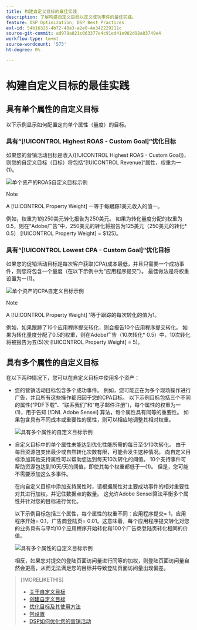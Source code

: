 ```yaml
---
title: 构建自定义目标的最佳实践
description: 了解构建自定义目标以定义成功事件的最佳实践。
feature: DSP Optimization, DSP Best Practices
exl-id: 54b16325-4b72-48a3-a2e0-4e342229211c
source-git-commit: ad978a021c063377e4c91ed41e902d98a03749e4
workflow-type: tm+mt
source-wordcount: '573'
ht-degree: 0%

---
```


# 构建自定义目标的最佳实践

## 具有单个属性的自定义目标

以下示例显示如何配置定向单个属性（量度）的目标。

### 具有“[!UICONTROL Highest ROAS - Custom Goal]“优化目标

如果您的营销活动目标是收入([!UICONTROL Highest ROAS - Custom Goal])，则您的自定义目标（目标）将包括“[!UICONTROL Revenue]“属性，权重为一(1)。

![单个资产的ROAS自定义目标示例](/help/dsp/assets/custom-goal-roas.png)

>[!NOTE]
>
> A [!UICONTROL Property Weight] 一等于每跟踪1美元收入的值一。
>
> 例如，权重为1的250美元转化报告为250美元。 如果为转化量度分配的权重为0.5，则在“Adobe广告”中，250美元的转化将报告为125美元（250美元的转化* 0.5） [!UICONTROL Property Weight] = $125)。

### 具有“[!UICONTROL Lowest CPA - Custom Goal]“优化目标

如果您的促销活动目标是每次客户获取(CPA)成本最低，并且只需要一个成功事件，则您将包含一个量度（在以下示例中为“应用程序提交”）。 最佳做法是将权重设置为一(1)。

![单个资产的CPA自定义目标示例](/help/dsp/assets/custom-goal-roas.png)

>[!NOTE]
>
> A [!UICONTROL Property Weight] 1等于跟踪的每次转化的值为1。
>
> 例如，如果跟踪了10个应用程序提交转化，则会报告10个应用程序提交转化。  如果为转化量度分配了0.5的权重，则在Adobe广告（10次转化* 0.5）中，10次转化将被报告为五(5)次 [!UICONTROL Property Weight] = 5)。

## 具有多个属性的自定义目标

在以下两种情况下，您可以在自定义目标中使用多个资产：

* 您的营销活动目标包含多个成功事件。 例如，您可能正在为多个现场操作进行广告，并且所有这些操作都归因于您的CPA目标。 以下示例目标包括三个不同的属性(“PDF下载”、“联系我们”和“电子邮件注册”)，每个属性的权重为一(1)，用于告知 [!DNL Adobe Sensei] 算法，每个属性具有同等的重要性。 如果包含具有不同成本或重要性的属性，则可以相应地调整其相对权重。

   ![具有多个属性的自定义目标示例](/help/dsp/assets/custom-goal-multiple-properties.png)

* 自定义目标中的单个属性未能达到优化性能所需的每日至少10次转化。 由于每日资源包支出最少或自然转化次数有限，可能会发生这种情况。 向自定义目标添加其他支持属性可以帮助您达到每天10次转化的阈值。 10个支持事件可帮助资源包达到10天/天的阈值，即使其每个权重都低于一(1)。 但是，您可能不需要添加这么多事件。

   在向自定义目标中添加支持属性时，请根据属性对主要成功事件的相对重要性对其进行加权，并记住数据点的数量。 这允许Adobe Sensei算法平衡多个属性并针对您的目标进行优化。

   以下示例目标包括三个属性，每个属性的权重不同：应用程序提交= 1，应用程序开始= 0.1，广告商登陆页= 0.01。这意味着，每个应用程序提交转化对您的业务具有与平均10个应用程序开始转化和100个广告商登陆页转化相同的价值。

   ![具有多个属性的自定义目标示例](/help/dsp/assets/custom-goal-multiple-properties2.png)

   相反，如果您对提交的登陆页面访问量进行同等的加权，则登陆页面访问量自然会更高，从而无法满足您的目标并导致登陆页面访问量出现偏差。<!--reword-->

>[!MORELIKETHIS]
>
>* [关于自定义目标](custom-goal-about.md)
>* [创建自定义目标](custom-goal-create.md)
>* [优化目标及其使用方法](optimization-goals.md)
>* [包设置](/help/dsp/campaign-management/packages/package-settings.md)
> * [DSP如何优化您的营销活动](optimization-how-dsp-optimizes-campaigns.md)

